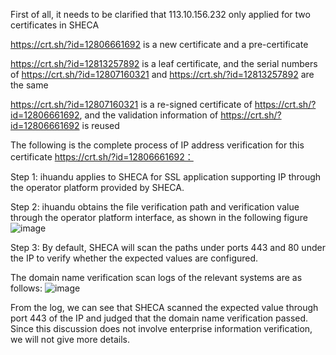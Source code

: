 
First of all, it needs to be clarified that 113.10.156.232 only applied for two certificates in SHECA

https://crt.sh/?id=12806661692 is a new certificate and a pre-certificate

https://crt.sh/?id=12813257892 is a leaf certificate, and the serial numbers of https://crt.sh/?id=12807160321 and  https://crt.sh/?id=12813257892 are the same

https://crt.sh/?id=12807160321 is a re-signed certificate of  https://crt.sh/?id=12806661692, and the validation information of  https://crt.sh/?id=12806661692 is reused 

The following is the complete process of IP address verification for this certificate https://crt.sh/?id=12806661692：

Step 1:  ihuandu   applies to SHECA for SSL application supporting IP through the operator platform provided by SHECA.

Step 2:  ihuandu  obtains the file verification path and verification value through the operator platform interface, as shown in the following figure 
![image](https://github.com/SHECA-Alvin/cabgroup/assets/163508594/c637902a-9d49-49d3-b2b3-39b6d7d17a7e#pic_left)

Step 3: By default, SHECA will scan the paths under ports 443 and 80 under the IP to verify whether the expected values ​​are configured.

The domain name verification scan logs of the relevant systems are as follows: 
![image](https://github.com/SHECA-Alvin/cabgroup/assets/163508594/c379289e-90ab-4211-b902-5a9f4e9d431b#pic_left)


From the log, we can see that SHECA scanned the expected value through port 443 of the IP and judged that the domain name verification passed. Since this discussion does not involve enterprise information verification, we will not give more details.






